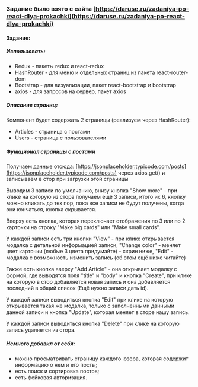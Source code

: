 ### Задание было взято с сайта [https://daruse.ru/zadaniya-po-react-dlya-prokachki](https://daruse.ru/zadaniya-po-react-dlya-prokachki)
#### Задание:
##### Использовать:
* Redux - пакеты redux и react-redux
* HashRouter - для меню и отдельных страниц из пакета react-router-dom
* Bootstrap - для визуализации, пакет react-bootstrap и bootstrap
* axios - для запросов на сервер, пакет axios
##### Описание страниц:
Компонент будет содержать 2 страницы (реализуем через HashRouter):
* Articles - страница с постами 
* Users - страница с пользователями

##### Функционал страницы с постами

Получаем данные отсюда: [https://jsonplaceholder.typicode.com/posts](https://jsonplaceholder.typicode.com/posts) через axios.get() и записываем в стор при загрузки этой страницы

Выводим 3 записи по умолчанию, внизу кнопка "Show more" - при клике на которую из стора получаем ещё 3 записи, итого их 6, кнопку можно кликать до тех пор, пока все записи не будут получены, когда они кончаться, кнопка скрывается.

Вверху есть кнопка, которая переключает отображения по 3 или по 2 карточки на строку "Make big cards" или "Make small cards".

У каждой записи есть три кнопки "View" - при клике открывается модалка с детальной информацией записи, "Change color" - меняет цвет карточки (любые 3 цвета придумайте) - скрин ниже, "Edit" - модалка с возможность изменить запись (об этом ещё ниже читайте)

Также есть кнопка вверху "Add Article" - она открывает модалку с формой, где выводятся поля "title" и "body" и кнопка "Create", при клике на которую в стор добавляется новая запись и она добавляется последний в общий список (Ещё нужно записи дать id).

У каждой записи выводиться кнопка "Edit" при клике на которую открывается такая же модалка, только с заполненными данными данной записи и кнопка "Update", которая меняет в сторе нашу запись.

У каждой записи выводиться кнопка "Delete" при клике на которую запись удаляется из стора.

##### Немного добавил от себя: 
* можно просматривать страницу каждого юзера, которая содержит информацию о нем и его посты;
* есть поиск и сортировка постов;
* есть фейковая авторизация.


